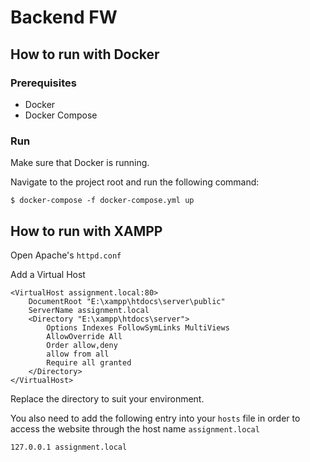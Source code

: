 # Backend FW

## How to run with Docker

### Prerequisites

- Docker
- Docker Compose
  
### Run
Make sure that Docker is running.

Navigate to the project root and run the following command:

```shell
$ docker-compose -f docker-compose.yml up
```

## How to run with XAMPP

Open Apache's `httpd.conf`

Add a Virtual Host

```apacheconf
<VirtualHost assignment.local:80>
    DocumentRoot "E:\xampp\htdocs\server\public"
    ServerName assignment.local
    <Directory "E:\xampp\htdocs\server">
        Options Indexes FollowSymLinks MultiViews
        AllowOverride All
        Order allow,deny
        allow from all
        Require all granted
    </Directory>
</VirtualHost>
```

Replace the directory to suit your environment.

You also need to add the following entry into your `hosts` file in order
to access the website through the host name `assignment.local`

```text
127.0.0.1 assignment.local
```
